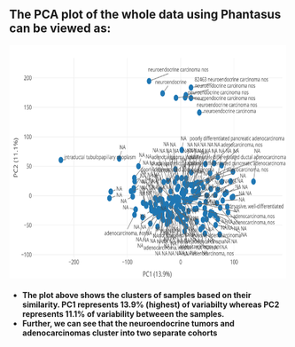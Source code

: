 
<h2>The PCA plot of the whole data using Phantasus can be viewed as: </h2>
<img src="pca-plot.svg" alt="pca plot" width="500" height="420"/>
<h4><ul type="disc">
  <li>The plot above shows the clusters of samples based on their similarity. PC1 represents 13.9% (highest) of variabilty whereas PC2 represents 11.1% of variability betweeen the samples.</li>
  <li>Further, we can see that the neuroendocrine tumors and adenocarcinomas cluster into two separate cohorts</li>
  </ul>
  
  
  


